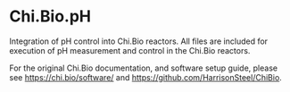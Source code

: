 # Chi.Bio.pH
Integration of pH control into Chi.Bio reactors. All files are included for execution of pH measurement and control in the Chi.Bio reactors. 

For the original Chi.Bio documentation, and software setup guide, please see https://chi.bio/software/ and 
https://github.com/HarrisonSteel/ChiBio. 
